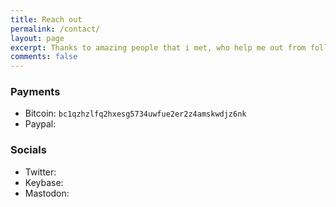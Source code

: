 ```yaml
---
title: Reach out
permalink: /contact/
layout: page
excerpt: Thanks to amazing people that i met, who help me out from follishness, connecting me with another good person, giving some advice when i'm at a bad things, pulling me from ordinary to be great.
comments: false
---
```


### Payments
- Bitcoin: `bc1qzhzlfq2hxesg5734uwfue2er2z4amskwdjz6nk`
- Paypal: [](https://www.paypal.com/paypalme/willricketts)

### Socials

- Twitter: [](https://twitter.com/willricketts)
- Keybase: [](https://keybase.io/willricketts)
- Mastodon: [](https://fosstodon.org/web/@willricketts)